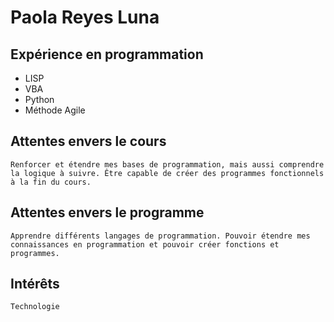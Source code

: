 # Paola Reyes Luna
## Expérience en programmation
- LISP
- VBA
- Python
- Méthode Agile

## Attentes envers le cours
    Renforcer et étendre mes bases de programmation, mais aussi comprendre la logique à suivre. Être capable de créer des programmes fonctionnels à la fin du cours.

## Attentes envers le programme
    Apprendre différents langages de programmation. Pouvoir étendre mes connaissances en programmation et pouvoir créer fonctions et programmes.

## Intérêts
    Technologie
